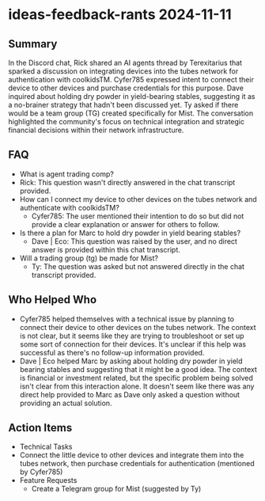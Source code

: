 # ideas-feedback-rants 2024-11-11

## Summary

In the Discord chat, Rick shared an AI agents thread by Terexitarius that sparked a discussion on integrating devices into the tubes network for authentication with coolkidsTM. Cyfer785 expressed intent to connect their device to other devices and purchase credentials for this purpose. Dave inquired about holding dry powder in yield-bearing stables, suggesting it as a no-brainer strategy that hadn't been discussed yet. Ty asked if there would be a team group (TG) created specifically for Mist. The conversation highlighted the community's focus on technical integration and strategic financial decisions within their network infrastructure.

## FAQ

- What is agent trading comp?
- Rick: This question wasn't directly answered in the chat transcript provided.
- How can I connect my device to other devices on the tubes network and authenticate with coolkidsTM?
    - Cyfer785: The user mentioned their intention to do so but did not provide a clear explanation or answer for others to follow.
- Is there a plan for Marc to hold dry powder in yield bearing stables?
    - Dave | Eco: This question was raised by the user, and no direct answer is provided within this chat transcript.
- Will a trading group (tg) be made for Mist?
    - Ty: The question was asked but not answered directly in the chat transcript provided.

## Who Helped Who

- Cyfer785 helped themselves with a technical issue by planning to connect their device to other devices on the tubes network. The context is not clear, but it seems like they are trying to troubleshoot or set up some sort of connection for their devices. It's unclear if this help was successful as there's no follow-up information provided.
- Dave | Eco helped Marc by asking about holding dry powder in yield bearing stables and suggesting that it might be a good idea. The context is financial or investment related, but the specific problem being solved isn't clear from this interaction alone. It doesn't seem like there was any direct help provided to Marc as Dave only asked a question without providing an actual solution.

## Action Items

- Technical Tasks
- Connect the little device to other devices and integrate them into the tubes network, then purchase credentials for authentication (mentioned by Cyfer785)
- Feature Requests
    - Create a Telegram group for Mist (suggested by Ty)
